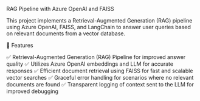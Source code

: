 RAG Pipeline with Azure OpenAI and FAISS

This project implements a Retrieval-Augmented Generation (RAG) pipeline using Azure OpenAI, FAISS, and LangChain to answer user queries based on relevant documents from a vector database.

🚀 Features

✅ Retrieval-Augmented Generation (RAG) Pipeline for improved answer quality
✅ Utilizes Azure OpenAI embeddings and LLM for accurate responses
✅ Efficient document retrieval using FAISS for fast and scalable vector searches
✅ Graceful error handling for scenarios where no relevant documents are found
✅ Transparent logging of context sent to the LLM for improved debugging

